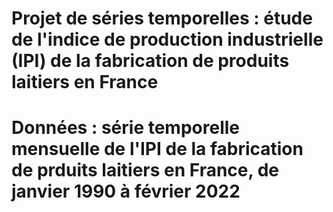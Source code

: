 # Projet de séries temporelles : étude de l'indice de production industrielle (IPI) de la fabrication de produits laitiers en France

# Données : série temporelle mensuelle de l'IPI de la fabrication de prduits laitiers en France, de janvier 1990 à février 2022
